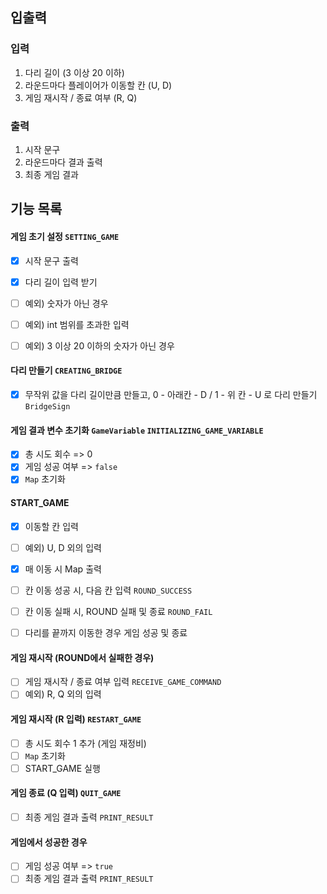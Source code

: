 ## 입출력

### 입력

1. 다리 길이 (3 이상 20 이하)
2. 라운드마다 플레이어가 이동할 칸 (U, D)
3. 게임 재시작 / 종료 여부 (R, Q)

### 출력

1. 시작 문구
2. 라운드마다 결과 출력
3. 최종 게임 결과

## 기능 목록

#### 게임 초기 설정 `SETTING_GAME`

- [x] 시작 문구 출력

- [x] 다리 길이 입력 받기
- [ ] 예외) 숫자가 아닌 경우
- [ ] 예외) int 범위를 초과한 입력
- [ ] 예외) 3 이상 20 이하의 숫자가 아닌 경우

#### 다리 만들기 `CREATING_BRIDGE`

- [x] 무작위 값을 다리 길이만큼 만들고, 0 - 아래칸 - D / 1 - 위 칸 - U 로 다리 만들기 `BridgeSign`

#### 게임 결과 변수 초기화 `GameVariable` `INITIALIZING_GAME_VARIABLE`

- [x] 총 시도 회수 => 0
- [x] 게임 성공 여부 => `false`
- [x] `Map` 초기화

#### START_GAME

- [x] 이동할 칸 입력
- [ ] 예외) U, D 외의 입력
- [x] 매 이동 시 Map 출력

- [ ] 칸 이동 성공 시, 다음 칸 입력 `ROUND_SUCCESS`
- [ ] 칸 이동 실패 시, ROUND 실패 및 종료 `ROUND_FAIL`
- [ ] 다리를 끝까지 이동한 경우 게임 성공 및 종료

#### 게임 재시작 (ROUND에서 실패한 경우)

- [ ] 게임 재시작 / 종료 여부 입력 `RECEIVE_GAME_COMMAND`
- [ ] 예외) R, Q 외의 입력

#### 게임 재시작 (R 입력) `RESTART_GAME`

- [ ] 총 시도 회수 1 추가 (게임 재정비)
- [ ] `Map` 초기화
- [ ] START_GAME 실행

#### 게임 종료 (Q 입력) `QUIT_GAME`

- [ ] 최종 게임 결과 출력 `PRINT_RESULT`

#### 게임에서 성공한 경우

- [ ] 게임 성공 여부 => `true`
- [ ] 최종 게임 결과 출력 `PRINT_RESULT`